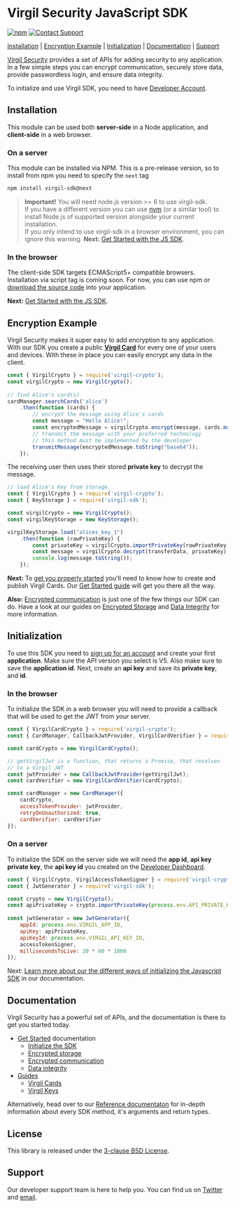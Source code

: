 # Virgil Security JavaScript SDK

[![npm](https://img.shields.io/npm/v/virgil-sdk.svg)][npmjs]
[![Contact Support](https://img.shields.io/badge/contact-support-yellow.svg)][support]

[Installation](#installation) | [Encryption Example](#encryption-example) | [Initialization](#initialization) | [Documentation](#documentation) | [Support](#support)

[Virgil Security](https://virgilsecurity.com) provides a set of APIs for adding security to any application. In a few simple steps you can encrypt communication, securely store data, provide passwordless login, and ensure data integrity.

To initialize and use Virgil SDK, you need to have [Developer Account](https://dashboard.virgilsecurity.com).

## Installation

This module can be used both __server-side__ in a Node application, and __client-side__ in a web browser.

### On a server

This module can be installed via NPM. This is a pre-release version, so to install from npm you need to 
specify the `next` tag

```sh
npm install virgil-sdk@next
```

> **Important!** You will need node.js version >= 6 to use virgil-sdk.  
If you have a different version you can use [nvm](https://github.com/creationix/nvm) 
(or a similar tool) to install Node.js of supported version alongside your current installation.  
If you only intend to use virgil-sdk in a browser environment, you can ignore this warning.
__Next:__ [Get Started with the JS SDK][js_getstarted].

### In the browser

The client-side SDK targets ECMAScript5+ compatible browsers.
Installation via script tag is coming soon. 
For now, you can use npm or [download the source code](https://github.com/VirgilSecurity/virgil-sdk-javascript/releases) 
into your application.

__Next:__ [Get Started with the JS SDK][js_getstarted].

## Encryption Example

Virgil Security makes it super easy to add encryption to any application. With our SDK you create a public [__Virgil Card__][glossary_virgil_card] for every one of your users and devices. With these in place you can easily encrypt any data in the client.

```js
const { VirgilCrypto } = require('virgil-crypto');
const virgilCrypto = new VirgilCrypto();
 
// find Alice's card(s)
cardManager.searchCards('alice')
	.then(function (cards) {
		// encrypt the message using Alice's cards
        const message = "Hello Alice!";
		const encryptedMessage = virgilCrypto.encrypt(message, cards.map(function () { return card.publicKey; }));
		// transmit the message with your preferred technology
		// this method must be implemented by the developer
		transmitMessage(encryptedMessage.toString("base64"));
	});
```

The receiving user then uses their stored __private key__ to decrypt the message.


```js
// load Alice's Key from storage.
const { VirgilCrypto } = require('virgil-crypto');
const { KeyStorage } = require('virgil-sdk');

const virgilCrypto = new VirgilCrypto();
const virgilKeyStorage = new KeyStorage();

virgilKeyStorage.load("alices_key_1")
	.then(function (rawPrivateKey) {
		const privateKey = virgilCrypto.importPrivateKey(rawPrivateKey, "alices_password");
		const message = virgilCrypto.decrypt(transferData, privateKey);
		console.log(message.toString());
	});
```

__Next:__ To [get you properly started][_guides_virgil_cards] you'll need to know how to create and publish Virgil Cards. Our [Get Started guide][_guides_virgil_cards] will get you there all the way.

__Also:__ [Encrypted communication][js_getstarted_encrypted_comms] is just one of the few things our SDK can do. Have a look at our guides on  [Encrypted Storage][js_getstarted_storage] and [Data Integrity][js_getstarted_data_integrity] for more information.


## Initialization

To use this SDK you need to [sign up for an account](https://dashboard.virgilsecurity.com/signup) and create your first __application__. 
Make sure the API version you select is V5. Also make sure to save the __application id__. Next, create an __api key__ 
and save its __private key__, and __id__. 

### In the browser

To initialize the SDK in a web browser you will need to provide a callback that will be used to get the JWT from _your_ 
 server.

```js
const { VirgilCardCrypto } = require('virgil-crypto');
const { CardManager, CallbackJwtProvider, VirgilCardVerifier } = require('virgil-sdk');

const cardCrypto = new VirgilCardCrypto();

// getVirgilJwt is a function, that returns a Promise, that resolves
// to a Virgil JWT
const jwtProvider = new CallbackJwtProvider(getVirgilJwt);
const cardVerifier = new VirgilCardVerifier(cardCrypto);

const cardManager = new CardManager({
	cardCrypto,
	accessTokenProvider: jwtProvider,
	retryOnUnauthorized: true,
	cardVerifier: cardVerifier
});
```

### On a server

To initialize the SDK on the server side we will need the __app id__, __api key private key__, the __api key id__ 
you created on the [Developer Dashboard](https://developer.virgilsecurity.com/account/dashboard).

```javascript
const { VirgilCrypto, VirgilAccessTokenSigner } = require('virgil-crypto');
const { JwtGenerator } = require('virgil-sdk');

const crypto = new VirgilCrypto();
const apiPrivateKey = crypto.importPrivateKey(process.env.API_PRIVATE_KEY);
	
const jwtGenerator = new JwtGenerator({
	appId: process.env.VIRGIL_APP_ID,
	apiKey: apiPrivateKey,
	apiKeyId: process.env.VIRGIL_API_KEY_ID,
	accessTokenSigner,
	millisecondsToLive: 20 * 60 * 1000
});
```

Next: [Learn more about our the different ways of initializing the Javascript SDK][js_guides_initialization] in our documentation.

## Documentation

Virgil Security has a powerful set of APIs, and the documentation is there to get you started today.

* [Get Started][js_getstarted] documentation
  * [Initialize the SDK][js_guides_initialize_root]
  * [Encrypted storage][js_getstarted_storage]
  * [Encrypted communication][js_getstarted_encrypted_comms]
  * [Data integrity][js_getstarted_data_integrity]
* [Guides][_guides]
  * [Virgil Cards][_guides_virgil_cards]
  * [Virgil Keys][_guides_virgil_keys]

Alternatively, head over to our [Reference documentaton](#reference_docs) for in-depth information about every SDK method, it's arguments and return types.

## License

This library is released under the [3-clause BSD License](LICENSE).

## Support

Our developer support team is here to help you. You can find us on [Twitter](https://twitter.com/virgilsecurity) and [email](support).

[support]: mailto:support@VirgilSecurity.com
[js_getstarted]: https://developer.virgilsecurity.com/docs/use-cases
[js_getstarted_encrypted_comms]: https://developer.virgilsecurity.com/docs/javascript/use-cases/v4/encrypted-communication
[js_getstarted_storage]: https://developer.virgilsecurity.com/docs/javascript/use-cases/v4/encrypted-storage
[js_getstarted_data_integrity]: https://developer.virgilsecurity.com/docs/javascript/use-cases/v4/data-integrity
[js_guides_initialization]: https://developer.virgilsecurity.com/docs/javascript/how-to/setup/v4/install-sdk
[js_guides_initialize_root]: https://developer.virgilsecurity.com/docs/how-to#sdk-configuration
[_guides]: https://developer.virgilsecurity.com/docs/how-to
[_guides_virgil_cards]: https://developer.virgilsecurity.com/docs/how-to#public-key-management
[_guides_virgil_keys]: https://developer.virgilsecurity.com/docs/how-to#cryptography
[npmjs]: https://www.npmjs.com/package/virgil-sdk
[glossary_virgil_card]: https://developer.virgilsecurity.com/docs/glossary#virgil-card
